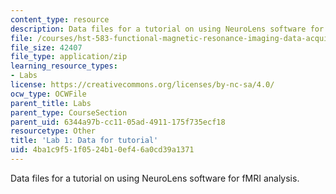 ```yaml
---
content_type: resource
description: Data files for a tutorial on using NeuroLens software for fMRI analysis.
file: /courses/hst-583-functional-magnetic-resonance-imaging-data-acquisition-and-analysis-fall-2008/4ba1c9f51f0524b10ef46a0cd39a1371_Tutorial1.zip
file_size: 42407
file_type: application/zip
learning_resource_types:
- Labs
license: https://creativecommons.org/licenses/by-nc-sa/4.0/
ocw_type: OCWFile
parent_title: Labs
parent_type: CourseSection
parent_uid: 6344a97b-cc11-05ad-4911-175f735ecf18
resourcetype: Other
title: 'Lab 1: Data for tutorial'
uid: 4ba1c9f5-1f05-24b1-0ef4-6a0cd39a1371
---
```

Data files for a tutorial on using NeuroLens software for fMRI analysis.